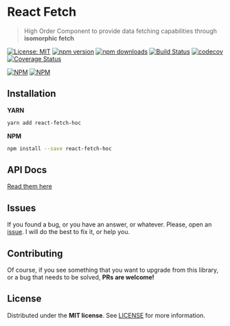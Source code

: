 # React Fetch
> High Order Component to provide data fetching capabilities through **isomorphic fetch**

[![License: MIT](https://img.shields.io/badge/License-MIT-brightgreen.svg)](https://opensource.org/licenses/MIT) [![npm version](https://badge.fury.io/js/react-fetch-hoc.svg)](https://badge.fury.io/js/react-fetch-hoc) [![npm downloads](https://img.shields.io/npm/dm/react-fetch-hoc.svg)](https://www.npmjs.com/package/react-fetch-hoc)  [![Build Status](https://travis-ci.org/BlackBoxVision/react-fetch.svg)](https://travis-ci.org/BlackBoxVision/react-fetch) [![codecov](https://codecov.io/gh/BlackBoxVision/react-fetch/branch/master/graph/badge.svg)](https://codecov.io/gh/BlackBoxVision/react-fetch) [![Coverage Status](https://coveralls.io/repos/github/BlackBoxVision/react-fetch/badge.svg)](https://coveralls.io/github/BlackBoxVision/react-fetch?branch=master)

[![NPM](https://nodei.co/npm/react-fetch-hoc.png?downloads=true&downloadRank=true&stars=true)](https://nodei.co/npm/react-fetch-hoc/) [![NPM](https://nodei.co/npm-dl/react-fetch-hoc.png?months=9&height=3)](https://nodei.co/npm/react-fetch-hoc/) 

## Installation

**YARN**

```bash
yarn add react-fetch-hoc
```

**NPM**

```bash
npm install --save react-fetch-hoc
```

## API Docs

[Read them here](docs/API.md)

## Issues

If you found a bug, or you have an answer, or whatever. Please, open an [issue](https://github.com/BlackBoxVision/react-fetch/issues). I will do the best to fix it, or help you.

## Contributing

Of course, if you see something that you want to upgrade from this library, or a bug that needs to be solved, **PRs are welcome!**

## License

Distributed under the **MIT license**. See [LICENSE](https://github.com/BlackBoxVision/react-fetch/blob/master/LICENSE) for more information.
